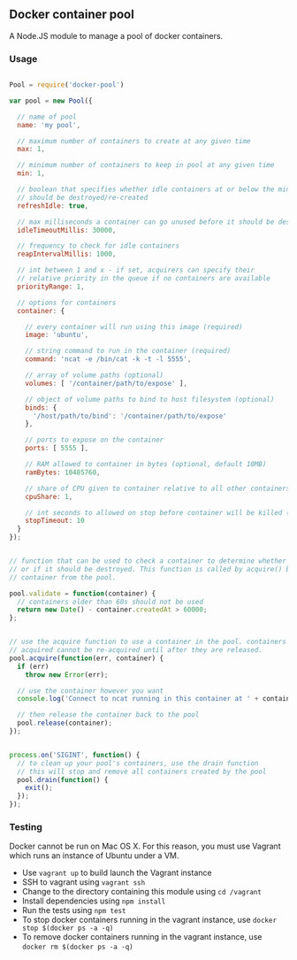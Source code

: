 ## Docker container pool

A Node.JS module to manage a pool of docker containers.


### Usage

```javascript

Pool = require('docker-pool')

var pool = new Pool({

  // name of pool
  name: 'my pool',

  // maximum number of containers to create at any given time
  max: 1,

  // minimum number of containers to keep in pool at any given time
  min: 1,

  // boolean that specifies whether idle containers at or below the min threshold
  // should be destroyed/re-created
  refreshIdle: true,

  // max milliseconds a container can go unused before it should be destroyed
  idleTimeoutMillis: 30000,

  // frequency to check for idle containers
  reapIntervalMillis: 1000,

  // int between 1 and x - if set, acquirers can specify their
  // relative priority in the queue if no containers are available
  priorityRange: 1,

  // options for containers
  container: {

    // every container will run using this image (required)
    image: 'ubuntu',

    // string command to run in the container (required)
    command: 'ncat -e /bin/cat -k -t -l 5555',

    // array of volume paths (optional)
    volumes: [ '/container/path/to/expose' ],

    // object of volume paths to bind to host filesystem (optional)
    binds: {
      '/host/path/to/bind': '/container/path/to/expose'
    },

    // ports to expose on the container
    ports: [ 5555 ],

    // RAM allowed to container in bytes (optional, default 10MB)
    ramBytes: 10485760,

    // share of CPU given to container relative to all other containers (optional, default 1)
    cpuShare: 1,

    // int seconds to allowed on stop before container will be killed (optional, default 10)
    stopTimeout: 10
  }
});


// function that can be used to check a container to determine whether it is OK to use,
// or if it should be destroyed. This function is called by acquire() before returning a
// container from the pool.

pool.validate = function(container) {
  // containers older than 60s should not be used
  return new Date() - container.createdAt > 60000;
};


// use the acquire function to use a container in the pool. containers that have been
// acquired cannot be re-acquired until after they are released.
pool.acquire(function(err, container) {
  if (err)
    throw new Error(err);

  // use the container however you want
  console.log('Connect to ncat running in this container at ' + container.ip + ':5555');

  // then release the container back to the pool
  pool.release(container);
});


process.on('SIGINT', function() {
  // to clean up your pool's containers, use the drain function
  // this will stop and remove all containers created by the pool
  pool.drain(function() {
    exit();
  });
});

```


### Testing

Docker cannot be run on Mac OS X. For this reason, you must use Vagrant which runs an instance of Ubuntu under a VM.

* Use `vagrant up` to build launch the Vagrant instance
* SSH to vagrant using `vagrant ssh`
* Change to the directory containing this module using `cd /vagrant`
* Install dependencies using `npm install`
* Run the tests using `npm test`
* To stop docker containers running in the vagrant instance, use `docker stop $(docker ps -a -q)`
* To remove docker containers running in the vagrant instance, use `docker rm $(docker ps -a -q)`